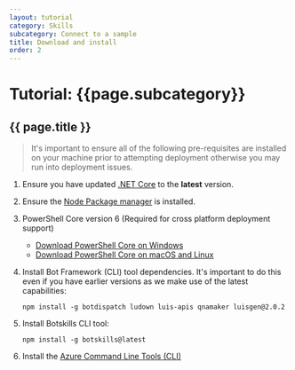 ```yaml
---
layout: tutorial
category: Skills
subcategory: Connect to a sample
title: Download and install
order: 2
---
```


# Tutorial: {{page.subcategory}} 

## {{ page.title }}

> It's important to ensure all of the following pre-requisites are installed on your machine prior to attempting deployment otherwise you may run into deployment issues.

1. Ensure you have updated [.NET Core](https://www.microsoft.com/net/download) to the **latest** version.  
2. Ensure the [Node Package manager](https://nodejs.org/en/) is installed.
3. PowerShell Core version 6 (Required for cross platform deployment support)
   * [Download PowerShell Core on Windows](https://aka.ms/getps6-windows)
   * [Download PowerShell Core on macOS and Linux](https://aka.ms/getps6-linux)
4. Install  Bot Framework (CLI) tool dependencies. It's important to do this even if you have earlier versions as we make use of the latest capabilities:

   ```
   npm install -g botdispatch ludown luis-apis qnamaker luisgen@2.0.2
   ```

5. Install Botskills CLI tool:
   
   ```
   npm install -g botskills@latest
   ```

6. Install the [Azure Command Line Tools (CLI)](https://docs.microsoft.com/en-us/cli/azure/install-azure-cli-windows?view=azure-cli-latest)